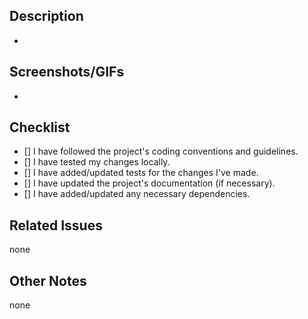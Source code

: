 ## Description

-

## Screenshots/GIFs

-

## Checklist

- [] I have followed the project's coding conventions and guidelines.
- [] I have tested my changes locally.
- [] I have added/updated tests for the changes I've made.
- [] I have updated the project's documentation (if necessary).
- [] I have added/updated any necessary dependencies.

## Related Issues

none

## Other Notes

none
